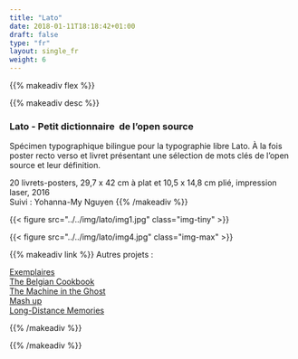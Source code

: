 ```yaml
---
title: "Lato"
date: 2018-01-11T18:18:42+01:00
draft: false
type: "fr"
layout: single_fr
weight: 6
---
```


{{% makeadiv flex %}}

{{% makeadiv desc %}}
### Lato - Petit dictionnaire  de l’open source

Spécimen typographique bilingue pour la typographie libre Lato. À la fois poster recto verso et livret présentant une sélection de mots clés de l’open source et leur définition. 

20 livrets-posters, 29,7 x 42 cm à plat et 10,5 x 14,8 cm plié, impression laser, 2016  
Suivi : Yohanna-My Nguyen
{{% /makeadiv %}}

{{< figure src="../../img/lato/img1.jpg" class="img-tiny" >}}

{{< figure src="../../img/lato/img4.jpg" class="img-max" >}}

{{% makeadiv link %}}
Autres projets :

[Exemplaires](https://carolinesorin.com/fr/exemplaires)  
[The Belgian Cookbook](https://carolinesorin.com/fr/belgian)  
[The Machine in the Ghost](https://carolinesorin.com/fr/machine)  
[Mash up](https://carolinesorin.com/fr/archi)  
[Long-Distance Memories](https://carolinesorin.com/fr/longdistance)

{{% /makeadiv %}}

{{% /makeadiv %}}
